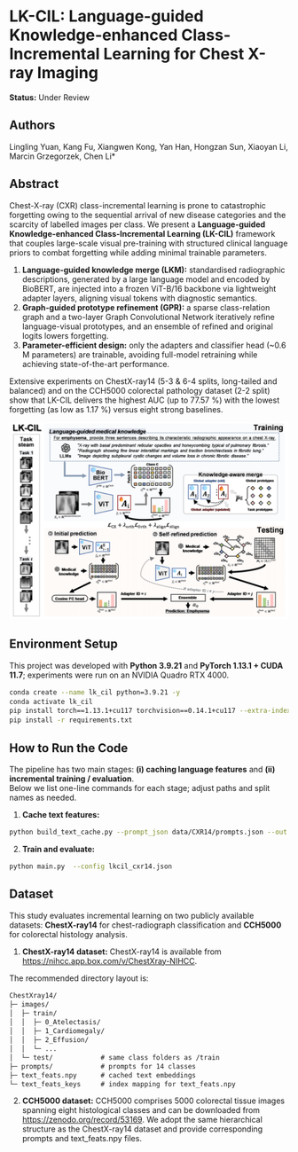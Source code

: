 # LK-CIL: Language-guided Knowledge-enhanced Class-Incremental Learning for Chest X-ray Imaging

**Status:** Under Review



## Authors

Lingling Yuan, Kang Fu, Xiangwen Kong, Yan Han, Hongzan Sun, Xiaoyan Li, Marcin Grzegorzek, Chen Li*



## Abstract

Chest-X-ray (CXR) class-incremental learning is prone to catastrophic forgetting owing to the sequential arrival of new disease categories and the scarcity of labelled images per class. We present a **Language-guided Knowledge-enhanced Class-Incremental Learning (LK-CIL)** framework that couples large-scale visual pre-training with structured clinical language priors to combat forgetting while adding minimal trainable parameters. 

1. **Language-guided knowledge merge (LKM):** standardised radiographic descriptions, generated by a large language model and encoded by BioBERT, are injected into a frozen ViT-B/16 backbone via lightweight adapter layers, aligning visual tokens with diagnostic semantics.   
2. **Graph-guided prototype refinement (GPR):** a sparse class-relation graph and a two-layer Graph Convolutional Network iteratively refine language-visual prototypes, and an ensemble of refined and original logits lowers forgetting. 
3. **Parameter-efficient design:** only the adapters and classifier head (~0.6 M parameters) are trainable, avoiding full-model retraining while achieving state-of-the-art performance. 

Extensive experiments on ChestX-ray14 (5-3 & 6-4 splits, long-tailed and balanced) and on the CCH5000 colorectal pathology dataset (2-2 split) show that LK-CIL delivers the highest AUC (up to 77.57 %) with the lowest forgetting (as low as 1.17 %) versus eight strong baselines.   




<div align="center">
  <!-- 设为 900 px 左右，一般栏宽约 1000 px，可近似占 80% -->
  <img src="LK-CIL.png" alt="Overview" width="800">
</div>




## Environment Setup

This project was developed with **Python 3.9.21** and **PyTorch 1.13.1 + CUDA 11.7**; experiments were run on an NVIDIA Quadro RTX 4000.

```bash
conda create --name lk_cil python=3.9.21 -y
conda activate lk_cil
pip install torch==1.13.1+cu117 torchvision==0.14.1+cu117 --extra-index-url https://download.pytorch.org/whl/cu117
pip install -r requirements.txt
 ```

## How to Run the Code  

The pipeline has two main stages: **(i) caching language features** and **(ii) incremental training / evaluation**.  
Below we list one-line commands for each stage; adjust paths and split names as needed.

1. **Cache text features:** 

```bash
python build_text_cache.py --prompt_json data/CXR14/prompts.json --out data/CXR14/text_feats.npy
```

2. **Train and evaluate:** 

```bash
python main.py  --config lkcil_cxr14.json
```


## Dataset  

This study evaluates incremental learning on two publicly available datasets: **ChestX-ray14** for chest-radiograph classification and **CCH5000** for colorectal histology analysis.

1. **ChestX-ray14 dataset:**  ChestX-ray14 is available from <https://nihcc.app.box.com/v/ChestXray-NIHCC>.
 
The recommended directory layout is:

```text
ChestXray14/
├─ images/
│  ├─ train/
│  │  ├─ 0_Atelectasis/
│  │  ├─ 1_Cardiomegaly/
│  │  ├─ 2_Effusion/
│  │  └─ ...
│  └─ test/            # same class folders as /train
├─ prompts/            # prompts for 14 classes
├─ text_feats.npy      # cached text embeddings
└─ text_feats_keys     # index mapping for text_feats.npy
 ``` 

2. **CCH5000 dataset:**  CCH5000 comprises 5000 colorectal tissue images spanning eight histological classes and can be downloaded from <https://zenodo.org/record/53169>.
We adopt the same hierarchical structure as the ChestX-ray14 dataset and provide corresponding prompts and text_feats.npy files.
